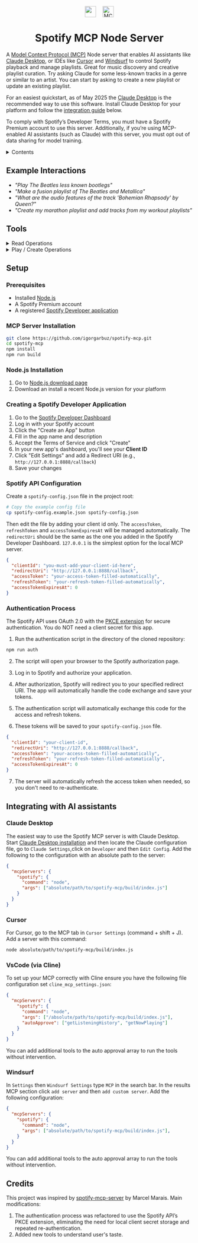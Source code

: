 <div align="center">
  <div style="display: flex; align-items: center; justify-content: center; gap: 10px; margin-bottom: 10px;">
    <img src="https://upload.wikimedia.org/wikipedia/commons/8/84/Spotify_icon.svg" width="30" height="30" style="vertical-align:middle; margin-right:8px;">
    <picture style="vertical-align:middle;">
      <source srcset="https://mintlify.s3.us-west-1.amazonaws.com/mcp/logo/dark.svg" media="(prefers-color-scheme: dark)">
      <img src="https://mintlify.s3.us-west-1.amazonaws.com/mcp/logo/light.svg" width="auto" height="30" alt="MCP Logo">
    </picture>
</div>
<h1>Spotify MCP Node Server</h1>
</div>

A [Model Context Protocol (MCP)](https://modelcontextprotocol.io) Node server that enables AI assistants like [Claude Desktop](https://claude.ai/download), or IDEs like [Cursor](https://cursor.sh) and [Windsurf](https://windsurf.io) to control Spotify playback and manage playlists. Great for music discovery and creative playlist curation. Try asking Claude for some less-known tracks in a genre or similar to an artist. You can start by asking to create a new playlist or update an existing playlist.

For an easiest quickstart, as of May 2025 the [Claude Desktop](https://claude.ai/download) is the recommended way to use this software. Install Claude Desktop for your platform and follow the [integration guide](#integrating-with-ai-assistants) below.

To comply with Spotify’s Developer Terms, you must have a Spotify Premium account to use this server. Additionally, if you’re using MCP-enabled AI assistants (such as Claude) with this server, you must opt out of data sharing for model training.

<details>
<summary>Contents</summary>

- [Example Interactions](#example-interactions)
- [Tools](#tools)
  - [Read Operations](#read-operations)
  - [Play / Create Operations](#play--create-operations)
- [Setup](#setup)
  - [Prerequisites](#prerequisites)
  - [Installation](#installation)
  - [Creating a Spotify Developer Application](#creating-a-spotify-developer-application)
  - [Spotify API Configuration](#spotify-api-configuration)
  - [Authentication Process](#authentication-process)
- [Integrating with AI assistants](#integrating-with-ai-assistants)
</details>

## Example Interactions

- _"Play The Beatles less known bootlegs"_
- _"Make a fusion playlist of The Beatles and Metallica"_
- _"What are the audio features of the track 'Bohemian Rhapsody' by Queen?"_
- _"Create my marathon playlist and add tracks from my workout playlists"_

## Tools

<details>
<summary>Read Operations</summary>

1. **searchSpotify**

   - **Description**: Search for tracks, albums, artists, or playlists on Spotify
   - **Parameters**:
     - `query` (string): The search term
     - `type` (string): Type of item to search for (track, album, artist, playlist)
     - `limit` (number, optional): Maximum number of results to return (10-50)
   - **Returns**: List of matching items with their IDs, names, and additional details
   - **Example**: `searchSpotify("bohemian rhapsody", "track", 20)`

2. **getNowPlaying**

   - **Description**: Get information about the currently playing track on Spotify
   - **Parameters**: None
   - **Returns**: Object containing track name, artist, album, playback progress, duration, and playback state
   - **Example**: `getNowPlaying()`

3. **getUserPlaylists**

   - **Description**: Get a list of the current user's playlists on Spotify
   - **Parameters**:
     - `limit` (number, optional): Maximum number of playlists to return (default: 20)
     - `offset` (number, optional): Index of the first playlist to return (default: 0)
   - **Returns**: Array of playlists with their IDs, names, track counts, and public status
   - **Example**: `getUserPlaylists(10, 0)`

4. **getPlaylistTracks**

   - **Description**: Get a list of tracks in a specific Spotify playlist
   - **Parameters**:
     - `playlistId` (string): The Spotify ID of the playlist
     - `limit` (number, optional): Maximum number of tracks to return (default: 100)
     - `offset` (number, optional): Index of the first track to return (default: 0)
   - **Returns**: Array of tracks with their IDs, names, artists, album, duration, and added date
   - **Example**: `getPlaylistTracks("37i9dQZEVXcJZyENOWUFo7")`

5. **getRecentlyPlayed**

   - **Description**: Retrieves a list of recently played tracks from Spotify.
   - **Parameters**:
     - `limit` (number, optional): A number specifying the maximum number of tracks to return.
   - **Returns**: If tracks are found it returns a formatted list of recently played tracks else a message stating: "You don't have any recently played tracks on Spotify".
   - **Example**: `getRecentlyPlayed({ limit: 10 })`

6. **getRecentlyPlayed**

   - **Description**: Retrieves a list of recently played tracks from Spotify.
   - **Parameters**:
     - `limit` (number, optional): A number specifying the maximum number of tracks to return.
   - **Returns**: If tracks are found it returns a formatted list of recently played tracks else a message stating: "You don't have any recently played tracks on Spotify".
   - **Example**: `getRecentlyPlayed({ limit: 10 })`

7. **getFollowedArtists**

   - **Description**: Retrieves a list of artists the user is following on Spotify.
   - **Parameters**:
     - `after` (string, optional): The last artist ID from the previous request. Cursor for pagination.
     - `limit` (number, optional): Maximum number of artists to return (1-50).
   - **Returns**: If artists are found it returns a formatted list of followed artists else a message stating: "You don't follow any artists on Spotify".
   - **Example**: `getFollowedArtists({ limit: 10 })`

8. **getUserTopItems**

   - **Description**: Retrieves a list of the user's top artists or tracks.
   - **Parameters**:
     - `type` (string): The type of items to get top for. Must be "artists" or "tracks".
     - `time_range` (string): The time range for the top items. Must be "short_term", "medium_term", or "long_term".
     - `limit` (number, optional): Maximum number of items to return (1-50).
     - `offset` (number, optional): Index of the first item to return. Defaults to 0.
   - **Returns**: If items are found it returns a formatted list of top items else a message stating: "You don't have any top items on Spotify".
   - **Example**: `getUserTopItems({ type: "artists", time_range: "short_term", limit: 10 })`



</details>

<details>
<summary>Play / Create Operations</summary>

1. **playMusic**

   - **Description**: Start playing a track, album, artist, or playlist on Spotify
   - **Parameters**:
     - `uri` (string, optional): Spotify URI of the item to play (overrides type and id)
     - `type` (string, optional): Type of item to play (track, album, artist, playlist)
     - `id` (string, optional): Spotify ID of the item to play
     - `deviceId` (string, optional): ID of the device to play on
   - **Returns**: Success status
   - **Example**: `playMusic({ uri: "spotify:track:6rqhFgbbKwnb9MLmUQDhG6" })`
   - **Alternative**: `playMusic({ type: "track", id: "6rqhFgbbKwnb9MLmUQDhG6" })`

2. **pausePlayback**

   - **Description**: Pause the currently playing track on Spotify
   - **Parameters**:
     - `deviceId` (string, optional): ID of the device to pause
   - **Returns**: Success status
   - **Example**: `pausePlayback()`

3. **skipToNext**

   - **Description**: Skip to the next track in the current playback queue
   - **Parameters**:
     - `deviceId` (string, optional): ID of the device
   - **Returns**: Success status
   - **Example**: `skipToNext()`

4. **skipToPrevious**

   - **Description**: Skip to the previous track in the current playback queue
   - **Parameters**:
     - `deviceId` (string, optional): ID of the device
   - **Returns**: Success status
   - **Example**: `skipToPrevious()`

5. **createPlaylist**

   - **Description**: Create a new playlist on Spotify
   - **Parameters**:
     - `name` (string): Name for the new playlist
     - `description` (string, optional): Description for the playlist
     - `public` (boolean, optional): Whether the playlist should be public (default: false)
   - **Returns**: Object with the new playlist's ID and URL
   - **Example**: `createPlaylist({ name: "Workout Mix", description: "Songs to get pumped up", public: false })`

6. **addTracksToPlaylist**

   - **Description**: Add tracks to an existing Spotify playlist
   - **Parameters**:
     - `playlistId` (string): ID of the playlist
     - `trackUris` (array): Array of track URIs or IDs to add
     - `position` (number, optional): Position to insert tracks
   - **Returns**: Success status and snapshot ID
   - **Example**: `addTracksToPlaylist({ playlistId: "3cEYpjA9oz9GiPac4AsH4n", trackUris: ["spotify:track:4iV5W9uYEdYUVa79Axb7Rh"] })`

7. **addToQueue**

   - **Description**: Adds a track, album, artist or playlist to the current playback queue
   - - **Parameters**:
     - `uri` (string, optional): Spotify URI of the item to add to queue (overrides type and id)
     - `type` (string, optional): Type of item to queue (track, album, artist, playlist)
     - `id` (string, optional): Spotify ID of the item to queue
     - `deviceId` (string, optional): ID of the device to queue on
   - **Returns**: Success status
   - **Example**: `addToQueue({ uri: "spotify:track:6rqhFgbbKwnb9MLmUQDhG6" })`
   - **Alternative**: `addToQueue({ type: "track", id: "6rqhFgbbKwnb9MLmUQDhG6" })`

</details>

## Setup

### Prerequisites

- Installed [Node.js](https://nodejs.org/)
- A Spotify Premium account
- A registered [Spotify Developer application](https://developer.spotify.com/dashboard/)

### MCP Server Installation

```bash
git clone https://github.com/igorgarbuz/spotify-mcp.git
cd spotify-mcp
npm install
npm run build
```

### Node.js Installation
1. Go to [Node.js download page](https://nodejs.org/en/download)
2. Download an install a recent Node.js version for your platform

### Creating a Spotify Developer Application

1. Go to the [Spotify Developer Dashboard](https://developer.spotify.com/dashboard/)
2. Log in with your Spotify account
3. Click the "Create an App" button
4. Fill in the app name and description
5. Accept the Terms of Service and click "Create"
6. In your new app's dashboard, you'll see your **Client ID**
7. Click "Edit Settings" and add a Redirect URI (e.g., `http://127.0.0.1:8888/callback`)
8. Save your changes

### Spotify API Configuration

Create a `spotify-config.json` file in the project root:

```bash
# Copy the example config file
cp spotify-config.example.json spotify-config.json
```

Then edit the file by adding your client id only. The `accessToken`, `refreshToken` and `accessTokenExpiresAt` will be managed automatically. The `redirectUri` should be the same as the one you added in the Spotify Developer Dashboard. `127.0.0.1` is the simplest option for the local MCP server.

```json
{
  "clientId": "you-must-add-your-client-id-here",
  "redirectUri": "http://127.0.0.1:8888/callback",
  "accessToken": "your-access-token-filled-automatically",
  "refreshToken": "your-refresh-token-filled-automatically",
  "accessTokenExpiresAt": 0
}
```

### Authentication Process

The Spotify API uses OAuth 2.0 with the [PKCE extension](https://developer.spotify.com/documentation/web-api/tutorials/code-pkce-flow) for secure authentication. You do NOT need a client secret for this app.

1. Run the authentication script in the directory of the cloned repository:

```bash
npm run auth
```

2. The script will open your browser to the Spotify authorization page.

3. Log in to Spotify and authorize your application.

4. After authorization, Spotify will redirect you to your specified redirect URI. The app will automatically handle the code exchange and save your tokens.

5. The authentication script will automatically exchange this code for the access and refresh tokens.

6. These tokens will be saved to your `spotify-config.json` file.

```json
{
  "clientId": "your-client-id",
  "redirectUri": "http://127.0.0.1:8888/callback",
  "accessToken": "your-access-token-filled-automatically",
  "refreshToken": "your-refresh-token-filled-automatically",
  "accessTokenExpiresAt": 0
}
```

7. The server will automatically refresh the access token when needed, so you don't need to re-authenticate.

## Integrating with AI assistants

### Claude Desktop

The easiest way to use the Spotify MCP server is with Claude Desktop. Start [Claude Desktop installation](https://claude.ai/download) and then locate the Claude configuration file, go to `Claude Settings`,click on `Developer` and then `Edit Config`. Add the following to the configuration with an absolute path to the server:

```json
{
  "mcpServers": {
    "spotify": {
      "command": "node",
      "args": ["absolute/path/to/spotify-mcp/build/index.js"]
    }
  }
}
```

### Cursor

For Cursor, go to the MCP tab in `Cursor Settings` (command + shift + J). Add a server with this command:

```bash
node absolute/path/to/spotify-mcp/build/index.js
```

### VsCode (via Cline)

To set up your MCP correctly with Cline ensure you have the following file configuration set `cline_mcp_settings.json`:

```json
{
  "mcpServers": {
    "spotify": {
      "command": "node",
      "args": ["/absolute/path/to/spotify-mcp/build/index.js"],
      "autoApprove": ["getListeningHistory", "getNowPlaying"]
    }
  }
}
```

You can add additional tools to the auto approval array to run the tools without intervention.

### Windsurf

In `Settings` then `Windsurf Settings` type `MCP` in the search bar. In the results MCP section click `add server` and then `add custom server`. Add the following configuration:

```json
{
  "mcpServers": {
    "spotify": {
      "command": "node",
      "args": ["absolute/path/to/spotify-mcp/build/index.js"],
    }
  }
}
```

You can add additional tools to the auto approval array to run the tools without intervention.

## Credits

This project was inspired by [spotify-mcp-server](https://github.com/marcelmarais/spotify-mcp-server) by Marcel Marais. Main modifications:
1. The authentication process was refactored to use the Spotify API’s PKCE extension, eliminating the need for local client secret storage and repeated re-authentication.
2. Added new tools to understand user's taste.
